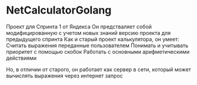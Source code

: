 # NetCalculatorGolang
Проект для Спринта 1 от Яндекса
Он предстваляет собой модифицированную с учетом новых знаний версию проекта для предыдущего спринта
Как и старый проект калькулятора, он умеет:
  Считать выражения переданные пользователем
  Понимать и учитывать приоритет с помощью скобок
  Работать с основными арифметическими действиями

Но, в отличии от старого, он работает как сервер в сети, который может вычислять выражения через интернет запрос